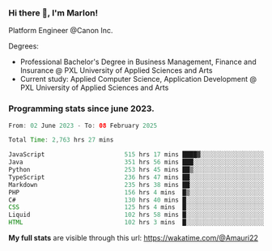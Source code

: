 
### Hi there 👋, I'm Marlon!

Platform Engineer @Canon Inc.

Degrees: 
- Professional Bachelor's Degree in Business Management, Finance and Insurance @ PXL University of Applied Sciences and Arts
- Current study: Applied Computer Science, Application Development @ PXL University of Applied Sciences and Arts

### Programming stats since june 2023.
<!--START_SECTION:waka-->

```java
From: 02 June 2023 - To: 08 February 2025

Total Time: 2,763 hrs 27 mins

JavaScript                      515 hrs 17 mins ████▓░░░░░░░░░░░░░░░░░░░░   18.25 %
Java                            351 hrs 56 mins ███░░░░░░░░░░░░░░░░░░░░░░   12.46 %
Python                          253 hrs 45 mins ██▒░░░░░░░░░░░░░░░░░░░░░░   08.99 %
TypeScript                      236 hrs 47 mins ██░░░░░░░░░░░░░░░░░░░░░░░   08.39 %
Markdown                        235 hrs 38 mins ██░░░░░░░░░░░░░░░░░░░░░░░   08.34 %
PHP                             156 hrs 4 mins  █▒░░░░░░░░░░░░░░░░░░░░░░░   05.53 %
C#                              130 hrs 40 mins █░░░░░░░░░░░░░░░░░░░░░░░░   04.63 %
CSS                             125 hrs 4 mins  █░░░░░░░░░░░░░░░░░░░░░░░░   04.43 %
Liquid                          102 hrs 58 mins █░░░░░░░░░░░░░░░░░░░░░░░░   03.65 %
HTML                            102 hrs 3 mins  █░░░░░░░░░░░░░░░░░░░░░░░░   03.61 %
```

<!--END_SECTION:waka-->
**My full stats** are visible through this url: https://wakatime.com/@Amauri22
